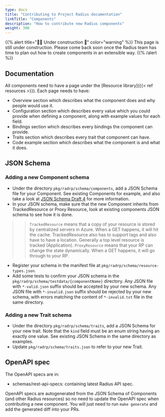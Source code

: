 ```yaml
---
type: docs
title: "Contributing to Project Radius documentation"
linkTitle: "Components"
description: "How to contribute new Radius components"
weight: 300
---
```


{{% alert title="👷‍♂️ Under construction 🚧" color="warning" %}}
This page is still under construction. Please come back soon once the Radius team has time to plan out how to create components in an extensible way.
{{% /alert %}}

## Documentation

<!-- TODO - check link -->
All components need to have a page under the [Resource library]({{< ref resources >}}). Each page needs to have:

- Overview section which describes what the component does and why people would use it.
- Configuration section which describes every value which you could provide when defining a component, along with example values for each field.
- Bindings section which describes every bindings the component can provide.
- Traits section which describes every trait that component can have.
- Code example section which describes what the component is and what it does.

## JSON Schema

### Adding a new Component schema

- Under the directory `pkg/radrp/schema/components`, add a JSON Schema file for your Component. See existing Components for example, and also take a look at [JSON Schema Draft 4](https://json-schema.org/specification-links.html#draft-4) for more information.
- In your JSON schema, make sure that the new Component inherits from TrackedResource or Proxy Resource, look at existing components JSON schema to see how it is done.
>> `TrackedResource` means that a copy of your resource is stored by centralized servers in Azure. When a GET happens, it will hit the cache. TrackedResource also has to support tags and also have to have a location. Generally a top level resource is tracked (Application).
>> `ProxyResource` means that your RP can change the state dynamically. When a GET happens, it will go through to your RP.
- Register your schema in the manifest file at `pkg/radrp/schema/resource-types.json`.
- Add some tests to confirm your JSON schema in the `pkg/radrp/schema/testdata/{componentName}` directory. Any JSON file with `*-valid.json` suffix should be accepted by your new schema. Any JSON file with `*-invalid.json` suffix should be rejected by your new schema, with errors matching the content of `*-invalid.txt` file in the same directory.

### Adding a new Trait schema

- Under the directory `pkg/radrp/schema/traits`, add a JSON Schema for your new trait. Note that the `kind` field must be an enum string having an exactly one value. See existing JSON Schema in the same directory as examples.
- Update `pkg/radrp/schema/traits.json` to refer to your new Trait.

## OpenAPI spec

The OpenAPI specs are in:
- schemas/rest-api-specs: containing latest Radius API spec.

OpenAPI specs are autogenerated from the JSON Schema of Components (and other Radius resources) so no need to update the OpenAPI spec when contributing a new component. You will just need to run `make generate` and add the generated diff into your PRs.
